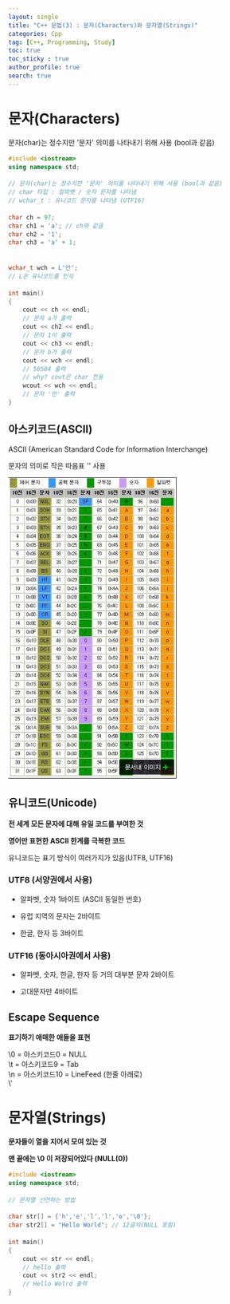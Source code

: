 ```yaml
---
layout: single
title: "C++ 문법(3) : 문자(Characters)와 문자열(Strings)"
categories: Cpp
tag: [C++, Programming, Study]
toc: true
toc_sticky : true
author_profile: true
search: true
---
```


# 문자(Characters)

문자(char)는 정수지만 '문자' 의미를 나타내기 위해 사용 (bool과 같음)

```c++
#include <iostream>
using namespace std;

// 문자(char)는 정수지만 '문자' 의미를 나타내기 위해 사용 (bool과 같음)
// char 타입 : 알파벳 / 숫자 문자를 나타냄
// wchar_t : 유니코드 문자를 나타냄 (UTF16)

char ch = 97;
char ch1 = 'a'; // ch와 같음
char ch2 = '1';
char ch3 = 'a' + 1;


wchar_t wch = L'안';
// L은 유니코드를 인식

int main()
{
	cout << ch << endl;
	// 문자 a가 출력
	cout << ch2 << endl;
	// 문자 1이 출력
	cout << ch3 << endl;
	// 문자 b가 출력
	cout << wch << endl;
	// 50504 출력
	// why? cout은 char 전용
	wcout << wch << endl;
	// 문자 '안' 출력
}
```



## 아스키코드(ASCII)

ASCII (American Standard Code for Information Interchange)

문자의 의미로 작은 따옴표 '' 사용

![ASCII_Table](https://github.com/Heo-jaehyeon/Heo-jaehyeon.github.io/blob/master/images/ASCII_Table.jpg?raw=true)

## 유니코드(Unicode) 

**전 세계 모든 문자에 대해 유일 코드를 부여한 것**

**영어만 표현한 ASCII 한계를 극복한 코드** 

유니코드는 표기 방식이 여러가지가 있음(UTF8, UTF16)

### UTF8 (서양권에서 사용)

- 알파벳, 숫자 1바이트 (ASCII 동일한 번호)

- 유럽 지역의 문자는 2바이트

- 한글, 한자 등 3바이트

### UTF16 (동아시아권에서 사용)

- 알파벳, 숫자, 한글, 한자 등 거의 대부분 문자 2바이트

- 고대문자만 4바이트

## Escape Sequence

**표기하기 애매한 애들을 표현**

\0 = 아스키코드0 = NULL   
\t = 아스키코드9 = Tab   
\n = 아스키코드10 = LineFeed (한줄 아래로)   
\\'

# 문자열(Strings)

**문자들이 열을 지어서 모여 있는 것**   

**맨 끝에는 \0 이 저장되어있다 (NULL(0))**

```c++
#include <iostream>
using namespace std;

// 문자열 선언하는 방법

char str[] = {'h','e','l','l','o','\0'};
char str2[] = "Hello World"; // 12글자(NULL 포함)

int main()
{
	cout << str << endl;
	// hello 출력
	cout << str2 << endl;
	// Hello Wolrd 출력
}
```
